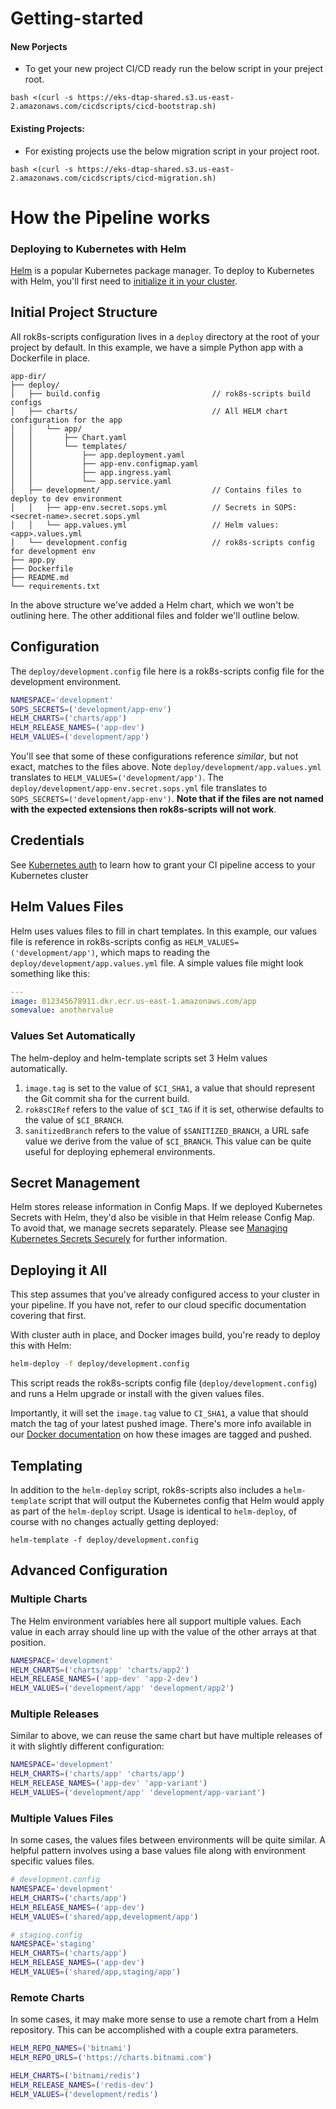 # Getting-started

#### New Porjects
* To get your new project CI/CD ready run the below script in your preject root. 

```shell
bash <(curl -s https://eks-dtap-shared.s3.us-east-2.amazonaws.com/cicdscripts/cicd-bootstrap.sh)
```

#### Existing Projects:
* For existing projects use the below migration script in your project root.

```shell
bash <(curl -s https://eks-dtap-shared.s3.us-east-2.amazonaws.com/cicdscripts/cicd-migration.sh)
```

# How the Pipeline works
### Deploying to Kubernetes with Helm

[Helm](https://helm.sh/) is a popular Kubernetes package manager. To deploy to Kubernetes with Helm, you'll first need to [initialize it in your cluster](https://docs.helm.sh/using_helm#install-helm).

## Initial Project Structure

All rok8s-scripts configuration lives in a `deploy` directory at the root of your project by default. In this example, we have a simple Python app with a Dockerfile in place.

```plaintext
app-dir/
├── deploy/
│   ├── build.config                         // rok8s-scripts build configs
│   ├── charts/                              // All HELM chart configuration for the app
│   │   └── app/
│   │       ├── Chart.yaml
│   │       └── templates/
│   │           ├── app.deployment.yaml
│   │           ├── app-env.configmap.yaml
│   │           ├── app.ingress.yaml
│   │           └── app.service.yaml
│   ├── development/                         // Contains files to deploy to dev environment
│   │   ├── app-env.secret.sops.yml          // Secrets in SOPS: <secret-name>.secret.sops.yml
│   │   └── app.values.yml                   // Helm values: <app>.values.yml
│   └── development.config                   // rok8s-scripts config for development env
├── app.py
├── Dockerfile
├── README.md
└── requirements.txt
```

In the above structure we've added a Helm chart, which we won't be outlining here. The other additional files and folder we'll outline below.

## Configuration
The `deploy/development.config` file here is a rok8s-scripts config file for the development environment.

```bash
NAMESPACE='development'
SOPS_SECRETS=('development/app-env')
HELM_CHARTS=('charts/app')
HELM_RELEASE_NAMES=('app-dev')
HELM_VALUES=('development/app')
```

You'll see that some of these configurations reference _similar_, but not exact, matches to the files above. Note `deploy/development/app.values.yml` translates to `HELM_VALUES=('development/app')`. The `deploy/development/app-env.secret.sops.yml` file translates to `SOPS_SECRETS=('development/app-env')`. **Note that if the files are not named with the expected extensions then rok8s-scripts will not work**.

## Credentials
See [Kubernetes auth](kubernetes_auth.md) to learn how to grant your CI pipeline access to your Kubernetes cluster

## Helm Values Files
Helm uses values files to fill in chart templates. In this example, our values file is reference in rok8s-scripts config as `HELM_VALUES=('development/app')`, which maps to reading the `deploy/development/app.values.yml` file. A simple values file might look something like this:

```yaml
---
image: 012345678911.dkr.ecr.us-east-1.amazonaws.com/app
somevalue: anothervalue
```

### Values Set Automatically
The helm-deploy and helm-template scripts set 3 Helm values automatically.

1. `image.tag` is set to the value of `$CI_SHA1`, a value that should represent the Git commit sha for the current build.
2. `rok8sCIRef` refers to the value of `$CI_TAG` if it is set, otherwise defaults to the value of `$CI_BRANCH`.
3. `sanitizedBranch` refers to the value of `$SANITIZED_BRANCH`, a URL safe value we derive from the value of `$CI_BRANCH`. This value can be quite useful for deploying ephemeral environments.

## Secret Management
Helm stores release information in Config Maps. If we deployed Kubernetes Secrets with Helm, they'd also be visible in that Helm release Config Map. To avoid that, we manage secrets separately. Please see [Managing Kubernetes Secrets Securely](secrets.md) for further information.

## Deploying it All
This step assumes that you've already configured access to your cluster in your pipeline. If you have not, refer to our cloud specific documentation covering that first.

With cluster auth in place, and Docker images build, you're ready to deploy this with Helm:

```bash
helm-deploy -f deploy/development.config
```

This script reads the rok8s-scripts config file (`deploy/development.config`) and runs a Helm upgrade or install with the given values files.

Importantly, it will set the `image.tag` value to `CI_SHA1`, a value that should match the tag of your latest pushed image. There's more info available in our [Docker documentation](docker.md) on how these images are tagged and pushed.

## Templating
In addition to the `helm-deploy` script, rok8s-scripts also includes a `helm-template` script that will output the Kubernetes config that Helm would apply as part of the `helm-deploy` script. Usage is identical to `helm-deploy`, of course with no changes actually getting deployed:

```
helm-template -f deploy/development.config
```

## Advanced Configuration

### Multiple Charts
The Helm environment variables here all support multiple values. Each value in each array should line up with the value of the other arrays at that position.

```bash
NAMESPACE='development'
HELM_CHARTS=('charts/app' 'charts/app2')
HELM_RELEASE_NAMES=('app-dev' 'app-2-dev')
HELM_VALUES=('development/app' 'development/app2')
```

### Multiple Releases
Similar to above, we can reuse the same chart but have multiple releases of it with slightly different configuration:

```bash
NAMESPACE='development'
HELM_CHARTS=('charts/app' 'charts/app')
HELM_RELEASE_NAMES=('app-dev' 'app-variant')
HELM_VALUES=('development/app' 'development/app-variant')
```

### Multiple Values Files
In some cases, the values files between environments will be quite similar. A helpful pattern involves using a base values file along with environment specific values files.

```bash
# development.config
NAMESPACE='development'
HELM_CHARTS=('charts/app')
HELM_RELEASE_NAMES=('app-dev')
HELM_VALUES=('shared/app,development/app')

# staging.config
NAMESPACE='staging'
HELM_CHARTS=('charts/app')
HELM_RELEASE_NAMES=('app-dev')
HELM_VALUES=('shared/app,staging/app')
```

### Remote Charts
In some cases, it may make more sense to use a remote chart from a Helm repository. This can be accomplished with a couple extra parameters.

```bash
HELM_REPO_NAMES=('bitnami')
HELM_REPO_URLS=('https://charts.bitnami.com')

HELM_CHARTS=('bitnami/redis')
HELM_RELEASE_NAMES=('redis-dev')
HELM_VALUES=('development/redis')
```
